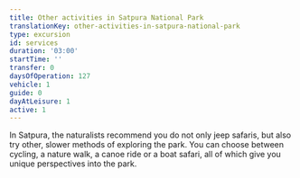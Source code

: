 ```yaml
---
title: Other activities in Satpura National Park
translationKey: other-activities-in-satpura-national-park
type: excursion
id: services
duration: '03:00'
startTime: ''
transfer: 0
daysOfOperation: 127
vehicle: 1
guide: 0
dayAtLeisure: 1
active: 1
---
```

In Satpura, the naturalists recommend you do not only jeep safaris, but also try other, slower methods of exploring the park. You can choose between cycling, a nature walk, a canoe ride or a boat safari, all of which give you unique perspectives into the park.